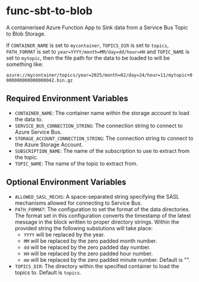 # func-sbt-to-blob
A containerised Azure Function App to Sink data from a Service Bus Topic to
Blob Storage.

If `CONTAINER_NAME` is set to `mycontainer`, `TOPICS_DIR` is set to `topics`,
`PATH_FORMAT` is set to `year=YYYY/month=MM/day=dd/hour=HH` and
`TOPIC_NAME` is set to `mytopic`, then the file path for the data to be
loaded to will be something like:

`azure://mycontainer/topics/year=2025/month=02/day=24/hour=11/mytopic+0000000000000000042.bin.gz`

## Required Environment Variables

- `CONTAINER_NAME`: The container name within the storage account to load
  the data to.
- `SERVICE_BUS_CONNECTION_STRING`:  The connection string to connect to Azure
  Service Bus.
- `STORAGE_ACCOUNT_CONNECTION_STRING`: The connection string to connect to
  the Azure Storage Account.
- `SUBSCRIPTION_NAME`:  The name of the subscription to use to extract from
  the topic.
- `TOPIC_NAME`:  The name of the topic to extract from.

## Optional Environment Variables

- `ALLOWED_SASL_MECHS`: A space-separated string specifying the SASL mechanisms
  allowed for connecting to Service Bus.
- `PATH_FORMAT`: The configuration to set the format of the data directories.
  The format set in this configuration converts the timestamp of the latest
  message in the block written to proper directory strings.  Within the
  provided string the following substutions will take place:
    - `YYYY` will be replaced by the year.
    - `MM` will be replaced by the zero padded month number.
    - `dd` will be replaced by the zero padded day number.
    - `HH` will be replaced by the zero padded hour number.
    - `mm` will be replaced by the zero padded minute number.
  Default is "".
- `TOPICS_DIR`: The directory within the specified container to load the
  topics to.  Default is `topics`.
